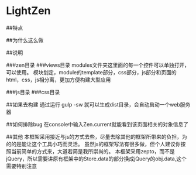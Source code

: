 # LightZen

##特点

##为什么这么做

##说明

###zen目录
###views目录
modules文件夹这里面的每一个控件可以单独打开，可以使用。
模块划定，module的template部分，css部分，js部分和页面的html，css，js相分离，更加方便构建大型应用

###js目录
###css目录

##如果去构建
通过运行 gulp -sw 就可以生成dist目录，会自动启动一个web服务器

##如何排除bug
在console中输入Zen.current就能看到该页面相关的对象信息了

##其他
本框架采用接近与js的方式去些，尽量去除其他的框架所带来的负担，为的的是能让这个工具小巧而灵活。
虽然js的框架写法有很多做，但个人建议你按照当前简单的方式来，大道若简是我所崇尚的。
本框架采用zepto，而不是jQuery，所以需要讲原有框架中的Store.data的部分换成jQuery的obj.data,这个需要特别注意
